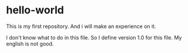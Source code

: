 # hello-world
This is my first repository. And i will make an experience on it.

I don't know what to do in this file. So I define version 1.0 for this file. My english is not good.
